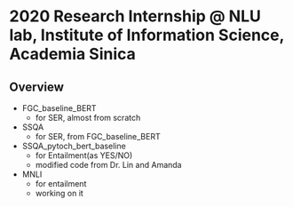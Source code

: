# 2020 Research Internship @ NLU lab, Institute of Information Science, Academia Sinica

## Overview

- FGC_baseline_BERT
    - for SER, almost from scratch
- SSQA
    - for SER, from FGC_baseline_BERT
- SSQA_pytoch_bert_baseline
    - for Entailment(as YES/NO)
    - modified code from Dr. Lin and Amanda
- MNLI
    - for entailment
    - working on it
